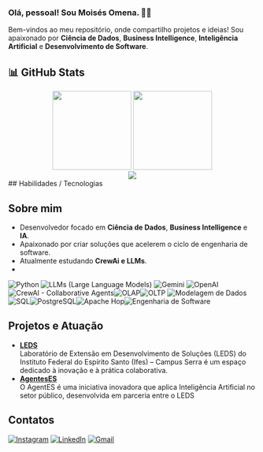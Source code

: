 
<!--
**profmoisesomena/profmoisesomena** is a ✨ _special_ ✨ repository because its `README.md` (this file) appears on your GitHub profile.

Here are some ideas to get you started:

- 🔭 I’m currently working on ...
- 🌱 I’m currently learning ...
- 👯 I’m looking to collaborate on ...
- 🤔 I’m looking for help with ...
- 💬 Ask me about ...
- 📫 How to reach me: ...
- 😄 Pronouns: ...
- ⚡ Fun fact: ...

![WakaTime Stats](https://github-readme-stats.vercel.app/api/wakatime?username=profmoisesomena)
![Metrics](https://github-metrics.lecoq.io/profmoisesomena)
![Snake animation](https://github.com/profmoisesomena/profmoisesomena/blob/output/github-contribution-grid-snake.svg)

![Power BI](https://img.shields.io/badge/-PowerBI-F2C811?style=flat&logo=power-bi&logoColor=black)
![Tableau](https://img.shields.io/badge/-Tableau-E97627?style=flat&logo=tableau&logoColor=white)
![Azure](https://img.shields.io/badge/Microsoft%20Azure-0089D6?style=flat&logo=microsoft-azure&logoColor=white)
-->

### Olá, pessoal! Sou Moisés Omena. 👋🚀
Bem-vindos ao meu repositório, onde compartilho projetos e ideias! Sou apaixonado por **Ciência de Dados**, **Business Intelligence**, **Inteligência Artificial** e **Desenvolvimento de Software**.

## 📊 GitHub Stats
<div align="center">
  <img height="160em" src="https://github-readme-stats.vercel.app/api?username=profmoisesomena&show_icons=true&theme=dark" />
  <img height="160em" src="https://github-readme-stats.vercel.app/api/top-langs/?username=profmoisesomena&layout=compact&theme=dark" />
  <br/>
  <img src="https://github-profile-summary-cards.vercel.app/api/cards/profile-details?username=profmoisesomena&theme=github_dark"/>
</div>
## Habilidades / Tecnologias

## Sobre mim
- Desenvolvedor focado em **Ciência de Dados**, **Business Intelligence** e **IA**.
- Apaixonado por criar soluções que acelerem o ciclo de engenharia de software.
- Atualmente estudando **CrewAi e LLMs**.
- 
<!-- 1) Python -->
![Python](https://img.shields.io/badge/Python-3776AB?style=for-the-badge&logo=python&logoColor=white) <!-- 2) LLMs (Large Language Models) --> ![LLMs (Large Language Models)](https://img.shields.io/badge/LLMs-Large%20Language%20Models-brightgreen?style=for-the-badge)<!-- 3) Gemini (badge custom) --> ![Gemini](https://img.shields.io/badge/Gemini-AI-blue?style=for-the-badge) <!-- 4) OpenAI -->![OpenAI](https://img.shields.io/badge/OpenAI-412991?style=for-the-badge&logo=openai&logoColor=white)<!-- 5) CrewAI (Collaborative Agents, em inglês) -->![CrewAI - Collaborative Agents](https://img.shields.io/badge/CrewAI-Collaborative%20Agents-brightgreen?style=for-the-badge)<!-- 6) OLAP -->![OLAP](https://img.shields.io/badge/OLAP-Analytical%20Processing-9cf?style=for-the-badge)<!-- 7) OLTP -->![OLTP](https://img.shields.io/badge/OLTP-Transactional%20Processing-9cf?style=for-the-badge)<!-- 8) Modelagem de Dados --> ![Modelagem de Dados](https://img.shields.io/badge/Modelagem%20de%20Dados-Data%20Modeling-blue?style=for-the-badge)<!-- 9) SQL -->![SQL](https://img.shields.io/badge/SQL-006dba?style=for-the-badge&logoColor=white)<!-- 10) PostgreSQL -->![PostgreSQL](https://img.shields.io/badge/PostgreSQL-4169E1?style=for-the-badge&logo=postgresql&logoColor=white)<!-- 11) Apache Hop -->![Apache Hop](https://img.shields.io/badge/Apache%20Hop-ETL%2FData%20Pipeline-orange?style=for-the-badge)<!-- 12) Engenharia de Software (Projects Management) -->![Engenharia de Software](https://img.shields.io/badge/Engenharia%20de%20Software-Projects%20Management-blueviolet?style=for-the-badge)



<!-- e assim por diante, ajustando às suas tecnologias preferidas -->



## Projetos e Atuação 
- [**LEDS**](https://www.instagram.com/p/DGoI1eiOLe6/?img_index=1)  
 Laboratório de Extensão em Desenvolvimento de Soluções (LEDS) do Instituto Federal do Espírito Santo (Ifes) – Campus Serra é um espaço dedicado à inovação e à prática colaborativa.
- [**AgentesES**](https://www.instagram.com/p/DGBLn7-u1ZW)  
O AgentES é uma iniciativa inovadora que aplica Inteligência Artificial no setor público, desenvolvida em parceria entre o LEDS

## Contatos 
[![Instagram](https://img.shields.io/badge/Instagram-E4405F?style=for-the-badge&logo=instagram&logoColor=white)](https://www.instagram.com/prof.moisesomena/) [![LinkedIn](https://img.shields.io/badge/LinkedIn-0077B5?style=for-the-badge&logo=linkedin&logoColor=white)](https://www.linkedin.com/in/moises-omena-9ab9791a7/) [![Gmail](https://img.shields.io/badge/Gmail-D14836?style=for-the-badge&logo=gmail&logoColor=white)](mailto:profmoisesomena@gmail.com)

